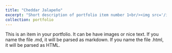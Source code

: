 ```yaml
---
title: "Cheddar Jalapeño"
excerpt: "Short description of portfolio item number 1<br/><img src='/images/0A906E14-B024-4BB8-918B-8613720683A5_1_105_c.jpeg'>"
collection: portfolio
---
```


This is an item in your portfolio. It can be have images or nice text. If you name the file .md, it will be parsed as markdown. If you name the file .html, it will be parsed as HTML. 

